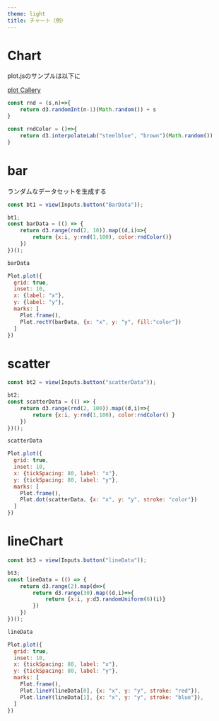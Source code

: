 ```yaml
---
theme: light
title: チャート（例）
---
```


# Chart

plot.jsのサンプルは以下に

[plot Callery](https://observablehq.com/@observablehq/plot-gallery)


```js
const rnd = (s,n)=>{
    return d3.randomInt(n-1)(Math.random()) + s
}
```

```js
const rndColor = ()=>{
    return d3.interpolateLab("steelblue", "brown")(Math.random())
}
```


# bar

ランダムなデータセットを生成する

```js
const bt1 = view(Inputs.button("BarData"));
```

```js
bt1; 
const barData = (() => {
    return d3.range(rnd(2, 10)).map((d,i)=>{
        return {x:i, y:rnd(1,100), color:rndColor()}
    })
})();
```

```js
barData
```


```js echo
Plot.plot({
  grid: true,
  inset: 10,
  x: {label: "x"},
  y: {label: "y"},
  marks: [
    Plot.frame(),
    Plot.rectY(barData, {x: "x", y: "y", fill:"color"})
  ]
})
```

# scatter

```js
const bt2 = view(Inputs.button("scatterData"));
```

```js
bt2; 
const scatterData = (() => {
    return d3.range(rnd(2, 100)).map((d,i)=>{
        return {x:i, y:rnd(1,100), color:rndColor() }
    })
})();
```

```js
scatterData
```

```js echo
Plot.plot({
  grid: true,
  inset: 10,
  x: {tickSpacing: 80, label: "x"},
  y: {tickSpacing: 80, label: "y"},
  marks: [
    Plot.frame(),
    Plot.dot(scatterData, {x: "x", y: "y", stroke: "color"})
  ]
})
```

# lineChart


```js
const bt3 = view(Inputs.button("lineData"));
```

```js
bt3; 
const lineData = (() => {
    return d3.range(2).map(d=>{
        return d3.range(30).map((d,i)=>{
            return {x:i, y:d3.randomUniform(6)(i)}
        })
    })
})();
```

```js
lineData
```

```js
Plot.plot({
  grid: true,
  inset: 10,
  x: {tickSpacing: 80, label: "x"},
  y: {tickSpacing: 80, label: "y"},
  marks: [
    Plot.frame(),
    Plot.lineY(lineData[0], {x: "x", y: "y", stroke: "red"}),
    Plot.lineY(lineData[1], {x: "x", y: "y", stroke: "blue"}),
  ]
})
```